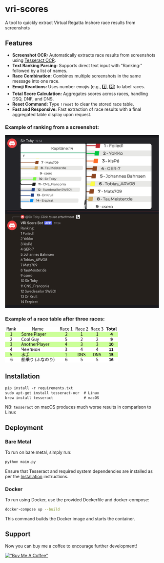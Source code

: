 # vri-scores
A tool to quickly extract Virtual Regatta Inshore race results from screenshots

## Features

- **Screenshot OCR:** Automatically extracts race results from screenshots using [Tesseract OCR](https://github.com/tesseract-ocr/tesseract).
- **Text Ranking Parsing:** Supports direct text input with "Ranking:" followed by a list of names.
- **Race Combination:** Combines multiple screenshots in the same message into one race.
- **Emoji Reactions:** Uses number emojis (e.g., 1️⃣, 2️⃣) to label races.
- **Total Score Calculation:** Aggregates scores across races, handling DSQ, DNF, and DNS.
- **Reset Command:** Type `!reset` to clear the stored race table.
- **Fast and Responsive:** Fast extraction of race results with a final aggregated table display upon request.

### Example of ranking from a screenshot: 
![](ranking.png)

### Example of a race table after three races:
![](race_table.png)

## Installation
```
pip install -r requirements.txt
sudo apt-get install tesseract-ocr  # Linux
brew install tesseract              # macOS
```
NB: `tesseract` on macOS produces much worse results in comparison to Linux

## Deployment

### Bare Metal

To run on bare metal, simply run:
```bash
python main.py
```
Ensure that Tesseract and required system dependencies are installed as per the [Installation](#installation) instructions.

### Docker

To run using Docker, use the provided Dockerfile and docker-compose:
```bash
docker-compose up --build
```
This command builds the Docker image and starts the container.

## Support
Now you can buy me a coffee to encourage further development!

[!["Buy Me A Coffee"](https://www.buymeacoffee.com/assets/img/custom_images/orange_img.png)](https://www.buymeacoffee.com/kirienko)
